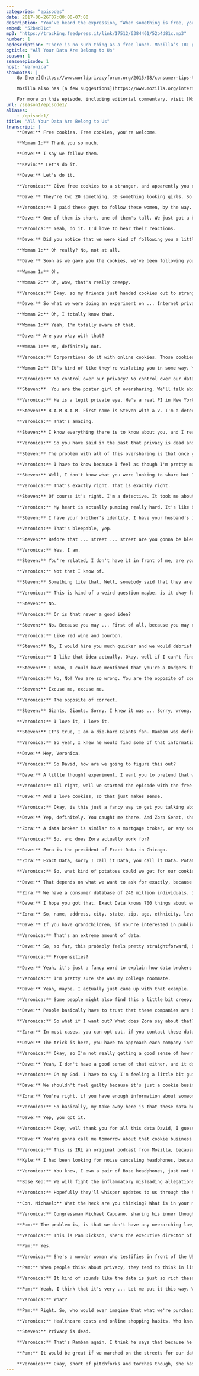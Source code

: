 ```yaml
---
categories: "episodes"
date: 2017-06-26T07:00:00-07:00
description: "You’ve heard the expression, “When something is free, you’re the product.” And, while you may think it’s no big deal to give away your personal data in exchange for free online services, how can you know that what you **get** for what you **give** is a fair trade?"
embed: "52b4d81c"
mp3: "https://tracking.feedpress.it/link/17512/6384461/52b4d81c.mp3"
number: 1
ogdescription: "There is no such thing as a free lunch. Mozilla’s IRL podcast dives into the price of “free” online series."
ogtitle: "All Your Data Are Belong to Us"
season: 1
seasonepisode: 1
host: "Veronica"
shownotes: |
    Go [here](https://www.worldprivacyforum.org/2015/08/consumer-tips-top-ten-opt-outs/) for the World Privacy Forum's list of the Top 10 Most Important Opt-outs.

    Mozilla also has [a few suggestions](https://www.mozilla.org/internet-health/privacy-security/) on how to manage the data privacy challenge discussed in this episode.

    For more on this episode, including editorial commentary, visit [Mozilla's Internet Citizen blog](http://blog.mozilla.org/internetcitizen/2017/06/26/irl-episode-1-privacy).
url: /season1/episode1/
aliases:
    - /episode1/
title: "All Your Data Are Belong to Us"
transcript: |
    **Dave:** Free cookies. Free cookies, you're welcome.

    **Woman 1:** Thank you so much.

    **Dave:** I say we follow them.

    **Kevin:** Let's do it.

    **Dave:** Let's do it.

    **Veronica:** Give free cookies to a stranger, and apparently you can follow them anywhere. This is Dave and Kevin.

    **Dave:** They're two 20 something, 30 something looking girls. So they're going to buy alcohol.

    **Veronica:** I paid these guys to follow these women, by the way.

    **Dave:** One of them is short, one of them's tall. We just got a bad look from a guy who looks like he works at the mall. Definitely questioning what we were doing. So should I just tell them what we were doing?

    **Veronica:** Yeah, do it. I'd love to hear their reactions.

    **Dave:** Did you notice that we were kind of following you a little bit?

    **Woman 1:** Oh really? No, not at all.

    **Dave:** Soon as we gave you the cookies, we've been following you around.

    **Woman 1:** Oh.

    **Woman 2:** Oh, wow, that's really creepy.

    **Veronica:** Okay, so my friends just handed cookies out to strangers so we could follow them. It's basically the real life version of something that happens to you when you're on the internet.

    **Dave:** So what we were doing an experiment on ... Internet privacy and the idea that companies just follow you around on the internet and track your behavior.

    **Woman 2:** Oh, I totally know that.

    **Woman 1:** Yeah, I'm totally aware of that.

    **Dave:** Are you okay with that?

    **Woman 1:** No, definitely not.

    **Veronica:** Corporations do it with online cookies. Those cookies are like little tracking devices that they stick inside your computer or phone, except they don't confess and they never stop following.

    **Woman 2:** It's kind of like they're violating you in some way. You have no control over your privacy anymore, you know?

    **Veronica:** No control over our privacy? No control over our data, basically. You know that's a thing right? You know that's the deal when we go online. You've heard the expression: When something is free, you're the product. You might think it's no big deal that giving away your data in exchange for free services is a fair trade, but if you don't know how deep the data mine goes, how can you know that what you get for what you give is a fair trade? Welcome to IRL, an original podcast from Mozilla. Sometimes we do stuff online we'd never do in person, like posting comments we'd be too scared to say to someone's face, or being reckless with our secrets, or signing away our rights without a glance at the fine print. But the fact is, there's no real distinction between our online and offline lives. We only have one life. So, on IRL I'll help you sort the good and the great from the bad and the suck of our online lives, and see what we can do together to make everything awesome, because online life is real life. I'm Veronica Belmont and if you know anything about me, not saying that you should, you know I loves me some internets. It's been my passion and it's been my career forever, which means however that there's a ton of data about a certain Veronica Belmont just ready for the harvesting. I know there are companies out there making tons of coin by taking my data, packaging it, and selling it to the highest bidder, or any bidder I guess. Well, let's see what this data industry is up to. Let's sort out the things we should worry about from the things worthy of only a well-placed meh. When I first started thinking about this episode, I thought it might be fun to see what a total stranger could dig up about me with a little googling. I share a lot of data online, so I figure this could be pretty fun. So we found a stranger, but not just any stranger, someone who's killer good at this.

    **Steven:**  You are the poster girl of oversharing. We'll talk about that in a second.

    **Veronica:** He is a legit private eye. He's a real PI in New York City. And his name is Steven Rambam.

    **Steven:** R-A-M-B-A-M. First name is Steven with a V. I'm a detective, I have been for 32 years and 90% of what I used to do, by going out into the field and knocking on doors and looking through musty archives I can do sitting at home in my underpants drinking a beer.

    **Veronica:** That's amazing.

    **Steven:** I know everything there is to know about you, and I really mean everything.

    **Veronica:** So you have said in the past that privacy is dead and that we should all get over it. What does that even mean? How do we get over it?

    **Steven:** The problem with all of this oversharing is that once you've done it, it's like virginity, you can never get it back. Anything that you later want to conceal, you can't. It's death of a thousand cuts. By the time even six months of you posting photos and showing what news sources you're interested in, and what articles you linger over and who your friends are, it is out there, it will never go away. I can assure you, you can not get that data back.

    **Veronica:** I have to know because I feel as though I'm pretty much an open book, as you said I'm the poster child for oversharing. But I feel like I do it very intentionally.

    **Steven:** Well, I don't know what you were looking to share but I can tell you that there's nothing that is not available about you. You drink. Your tastes in booze are the same as mine, red wine and bourbon.

    **Veronica:** That's exactly right. That is exactly right.

    **Steven:** Of course it's right. I'm a detective. It took me about four seconds to get your social security number, which starts ... you can bleep that.

    **Veronica:** My heart is actually pumping really hard. It's like beating out of my chest for some reason.

    **Steven:** I have your brother's identity. I have your husband's identity. I have everywhere you've ever lived. I have where you're living right now ... Avenue ... Since you're gonna bleep it.

    **Veronica:** That's bleepable, yep.

    **Steven:** Before that ... street ... street are you gonna be bleeping all this?

    **Veronica:** Yes, I am.

    **Steven:** You're related, I don't have it in front of me, are you related to Daniel Boone?

    **Veronica:** Not that I know of.

    **Steven:** Something like that. Well, somebody said that they are your relative, before that, they said that they were related to Daniel Boone, so you're related to Daniel Boone. Surprise!

    **Veronica:** This is kind of a weird question maybe, is it okay for someone to be okay with the way things are? To just say, "I'm not committing any crimes, or I'm not doing whatever." Is it okay for me to just be out in the open?

    **Steven:** No.

    **Veronica:** Or is that never a good idea?

    **Steven:** No. Because you may ... First of all, because you may change your mind. Second of all, because the world may change. You never know what is going to be tomorrow considered inappropriate. You don't know what tomorrow may bring. You also don't know what you want to do with your life. If you think you're hired today without people looking at your social networking presence, you're wrong. I can tell you that there are things in people's social networking profiles and social networking posts that have prevented me from subcontracting cases out to them.

    **Veronica:** Like red wine and bourbon.

    **Steven:** No, I would hire you much quicker and we would debrief every night in a bar.

    **Veronica:** I like that idea actually. Okay, well if I can't find another job in the future, I know who to call.

    **Steven:** I mean, I could have mentioned that you're a Dodgers fan. I could have mentioned-

    **Veronica:** No, No! You are so wrong. You are the opposite of correct with the Dodgers.

    **Steven:** Excuse me, excuse me.

    **Veronica:** The opposite of correct.

    **Steven:** Giants, Giants. Sorry. I knew it was ... Sorry, wrong. Giants. I didn't look at the page.

    **Veronica:** I love it, I love it.

    **Steven:** It's true, I am a die-hard Giants fan. Rambam was definitely not going to get away with that one.

    **Veronica:** So yeah, I knew he would find some of that information out there, but being confronted with it all at once, it's a bit overwhelming. It only took Rambam a few mouse clicks to gather that little bit of data about my life and history. Imagine if he had access to a giant vacuum cleaner and just was able to hoover up the entire internet instead. That's basically what these data companies are doing. The data market is massive, how big? Well the going estimate puts it at over 130 billion dollars now and maybe as much as 200 billion in the next three years. Those in the business of buying and selling data, we call them data brokers. My producer pal, David Swanson, interviewed one to find out more about how this all works. Hey, David.

    **Dave:** Hey, Veronica.

    **Veronica:** So David, how are we going to figure this out?

    **Dave:** A little thought experiment. I want you to pretend that we're starting a business, and we want to market our business to potential customers.

    **Veronica:** All right, well we started the episode with the free cookie stunt, so maybe we should continue with that theme. How about we pretend we're starting a cookie business?

    **Dave:** And I love cookies, so that just makes sense.

    **Veronica:** Okay, is this just a fancy way to get you talking about data brokers?

    **Dave:** Yep, definitely. You caught me there. And Zora Senat, she's going to help us out too.

    **Zora:** A data broker is similar to a mortgage broker, or any sort of broker. We are the bridge between our clients and users who are businesses using data for marketing purposes and the data aggregator.

    **Veronica:** So, who does Zora actually work for?

    **Dave:** Zora is the president of Exact Data in Chicago.

    **Zora:** Exact Data, sorry I call it Data, you call it Data. Potato, potato.

    **Veronica:** So, what kind of potatoes could we get for our cookie business?

    **Dave:** That depends on what we want to ask for exactly, because exact data, data, has a lot of potatoes.

    **Zora:** We have a consumer database of 240 million individuals. In that consumer database, we have over 700 elements that are associated with each individual.

    **Dave:** I hope you got that. Exact Data knows 700 things about every single person in their database. That's just one company.

    **Zora:** So, name, address, city, state, zip, age, ethnicity, level of education, income, we can tell you whether you own or rent your home, and how long you've lived there. We also have a variety of interests data, include people who like woodworking, or motorcycling, or-

    **Dave:** If you have grandchildren, if you're interested in public affairs and politics, or dieting and weight loss, but yeah you get the point.

    **Veronica:** That's an extreme amount of data.

    **Dave:** So, so far, this probably feels pretty straightforward, but it does get a little more interesting when we start talking about something called propensities.

    **Veronica:** Propensities?

    **Dave:** Yeah, it's just a fancy word to explain how data brokers package and repackage us into different categories and lists For example, a dog owner living in Brooklyn, who buys a certain brand of toothpaste and gets her vegetables from a local grocer, she's more likely to vote Democrat.

    **Veronica:** I'm pretty sure she was my college roommate.

    **Dave:** Yeah, maybe. I actually just came up with that example.

    **Veronica:** Some people might also find this a little bit creepy.

    **Dave:** People basically have to trust that these companies are being careful with how they package and how they sell our personal data, and to whom they're selling it to.

    **Veronica:** So what if I want out? What does Zora say about that?

    **Zora:** In most cases, you can opt out, if you contact these data aggregators and tell them you want your name and your information off of their list. All of the data providers we work with and our company maintains a global suppression file and honors those requests.

    **Dave:** The trick is here, you have to approach each company individually.

    **Veronica:** Okay, so I'm not really getting a good sense of how many companies there are.

    **Dave:** Yeah, I don't have a good sense of that either, and it doesn't really seem like anyone does. But in the research that I did, the estimates that I saw were from between two and four thousand companies.

    **Veronica:** Oh my God. I have to say I'm feeling a little bit guilty about buying these marketing lists for our imaginary cookie business.

    **Dave:** We shouldn't feel guilty because it's just a cookie business, but that doesn't mean that some people aren't still uncomfortable with the idea, and that some people are just outright against it all together. It doesn't mean that sometimes something could go wrong, right? Zora says that their company is really careful, but she knows that the industry still has some problems.

    **Zora:** You're right, if you have enough information about someone, it could lead to ... That could have negative effects, which might need to be controlled by a system that doesn't benefit directly from having this information. I definitely think there are opportunities for exploitation that we'd need to be aware of.

    **Veronica:** So basically, my take away here is that these data brokers have a ton of information on us, they can slice it up into these really specific propensities, and at the end of the day, opting out is basically ... It's possible, but it's really, really hard to do.

    **Dave:** Yep, you got it.

    **Veronica:** Okay, well thank you for all this data David, I guess.

    **Dave:** You're gonna call me tomorrow about that cookie business though, right?

    **Veronica:** This is IRL an original podcast from Mozilla, because online life is real life. Okay, so a bunch of data brokers out there are selling our data. Your data, my data, your parents data, if dogs could type, their data would be packaged and sold too, but just how much are they selling our data for exactly? Well, that's a really hard number to come up with. Here's an example though. To get the names, addresses, and emails of 5,000 people in Chicago, who live in a five mile radius of your cookie store, and who all have kids under 15, who might like to buy chocolate chip cookies, a list like that costs $600 bucks. In this example, your data is worth $.12. Not much, right? But then again, that's just for cookies. I'd like to think I didn't sign up for this, but maybe I did. It's not like I ever read the terms and conditions of the services I use, like everyone else I just click accept so I can get the free app, you too right? That's exactly what Kyle Zak did, and what happened next, led him to sue the Bose corporation for allegedly data mining it's customers. He hired the law firm Edelson, and they filed a class action suit. So here's the deal, Kyle bought some wireless Bose headphones for $350. To make those headphones work even better, he installed the Bose connect app on his phone. You can use it for things like adjusting the headphones noise canceling levels and it can even monitor your heart rate. Kyle soon decided that the app should actually be called "Spy Tunes"

    **Kyle:** I had been looking for noise canceling headphones, because I realized that living in Chicago and going to school, it's going to be loud and I'm going to be around people all the time. I went on Amazon and found the Bose Quiet Comfort 35 headphones, which promised to provide me a quiet, secluded listening experience.You had to download to use with the headphones, which I thought was excessive, but if it meant it was the only way to use my headphones, I said, okay why not? Light bulb in the head thought, "Okay, I want to find out where my data is going. I know now that I'm generating it, where is it going?" So, Edelson was a firm that had a data lab where they would work on things, because they're very dedicated to protecting consumer privacy. After a bit of research and tinkering with their experts, we found out that it us song titles, it is album titles, it is artist names, it is podcast titles, podcast series names, podcast authors, duration, what time of the day you're listening to them, with what frequency, was all begin recorded, was all being cataloged, and was being sent to a data mining company. It was as if I was in a dark room and suddenly a curtain was drawn and I found out that I have thousands of people staring at me, creating marketing data from me without my consent, without my say so, and without my knowledge. The headphones are now off. They're in the case, in the back of my closet. A former friend of mine asked, "Why haven't you just resigned yourself to the fact that you're always plugged in and everyone is watching everyone all the time? And everyone knows everything about everyone." And I was horrified. I have never resigned to that fact. You can be an exhibitionist, or you can be as private as you want, but the issue is, everyone, regardless of how much or how little they value privacy, should have the right to choose how private or not private to be.

    **Veronica:** You know, I own a pair of Bose headphones, just not the ones featured in Kyle's lawsuit, and I want to believe that this company, which I've been a fan of for decades isn't taking all of us for a ride. I did ask Bose what they have to say about this. Here's what a spokesperson emailed back.

    **Bose Rep:** We will fight the inflammatory misleading allegations. We don't wiretap your communications, we don't sell your information, and we don't use anything we collect to identify you, or anyone else by name. If there's anything else we think you should know, you'll hear it straight from us.

    **Veronica:** Hopefully they'll whisper updates to us through the headphones. Whether or not Kyle's lawsuit is successful, what's clear is that he doesn't trust the company anymore, he feels violated and helpless. So he's fighting back, and he's not alone. Companies keep getting their hands caught in the data cookie jar. Here are a couple of my favorite examples. Unroll.me is a free service that unsubscribes you from emails. I really liked unroll.me too, but they got caught selling their customers Lyft receipts to Lyft's competition at Uber. And then there's the company that sells smart vibrators. Yes, you heard me right, smart vibrators. WeVibe faced a class action lawsuit for selling their customer data. What data, you may ask. WeVibe tracked the exact times people used their vibrators and what setting they used, whether it was pulse, peak, and swear to God, a setting called 'ChaChaCha'. Wow. Companies really can get your data from anywhere. Now, it looks like the companies you pay to access the internet pipes are about to join the data for sale game. You've heard of ISPs like Comcast, AT&T, and Verizon. This spring the congress voted to kill federal privacy rules that were about to be imposed on ISPs, so if they want to, they too can sell your data. Massachusetts congressman, Michael Capuano was astounded by the congressional vote, and he speaks for all of us when he said this on the floor of congress.

    **Con. Michael:** What the heck are you thinking? What is in your mind? Why would you want to give out any of your personal information to a faceless corporation for the sole purpose of them selling it?

    **Veronica:** Congressman Michael Capuano, sharing his inner thoughts about private data in a public forum.  In case you're wondering like I am, all of this data collecting is totally legal, basically. Back in the day, before the internet changed everything, you could pass laws for specific things like health data and credit data. Every now and again the federal trade commission might fine a data broker or two for breaking those specific laws. Otherwise the industry largely policies itself.

    **Pam:** The problem is, is that we don't have any overarching law, just for privacy, that cuts across all topics. As a result, privacy laws just hit data brokers tangentially.

    **Veronica:** This is Pam Dickson, she's the executive director of a non-profit called The World Privacy Forum.

    **Pam:** Yes.

    **Veronica:** She's a wonder woman who testifies in front of the US congress and tries to get governments to pass laws to protect us common folk from data abuse.

    **Pam:** When people think about privacy, they tend to think in linear terms, but if you think about how we live our lives, our lives are really nonlinear. We are in a sea of information. It's like a ball of yarn, and we're all in the center of it. It's all connected. As a result, any solution that has to do with privacy, is just going to have to be as interconnected, and work in all those areas.

    **Veronica:** It kind of sounds like the data is just so rich these days that they can make these assumptions about us, without actually needing the exact information.

    **Pam:** Yeah, I think that it's very ... Let me put it this way. We get a lot of calls from people who have been harmed by privacy problems. People calling who have really terrible cases of identity theft, or medical identity theft, problems I worry about are the problems that people don't know about and can't directly prove. We found a study where it showed that there was a national health plan, but the plan was not named. They had scoured through all these different pieces of information to find out was the most predictive about a person in terms of their health and how much they were going to cost the health plan. Of course, smoking was a huge predictor, right? We can all understand that. Another really, really big predictor that they kept on the top 25 list was how many online retail purchases you made of clothing items. I'm like, "Wait, what?"

    **Veronica:** What?

    **Pam:** Right. So, who would ever imagine that what we're purchasing online is going to impact that. That what we pay for healthcare, or our assumed risk in healthcare. It's that kind of thing that I'm talking about. We can't keep track of it anymore. Because we can't keep track of it anymore, it's really important that business has rules to play by, and the government has more ability to look under the hood. A person needs to be able to make the choice. If you don't have the means of knowing that you're being tracked, if you aren't able to make a meaningful choice, that's a whole different thing, that's not right, that's not human autonomy.

    **Veronica:** Healthcare costs and online shopping habits. Who knew they went together like peanut butter and chocolate. So that's the way the cookie crumbles, the data industry knows more about me than by own mother does. My ISP, my Google, my Facebook know more about my hopes, and dreams, and schemes than my closest friends, maybe even my husband. Data is the new oil. People are getting rich by stealing your oil. Every time we click join and like and subscribe and add to cart and buy now and free two day shipping and rate your experience, data companies are sucking up all this intel.

    **Steven:** Privacy is dead.

    **Veronica:** That's Rambam again. I think he says that because he remembers when our privacy was so full of life. He knows private used to mean something special. Privacy used to be priceless. IN the past the FTC and some members of the US congress have tried to introduce regulations or laws to tackle this data business. Those efforts have led nowhere. We haven't made it clear that this matters. Some activists are fighting back. When that ISP bill was passed, a non-profit, pro-privacy group called Fight for the Future, posted billboards that showed the names, faces, and phone numbers of politicians who sold us out. The billboards also pointed out exactly how much money the telecoms gave them in quote, unquote donations. Actions like that just might get things moving in the right direction, Pam Dickson has high hopes.

    **Pam:** It would be great if we marched on the streets for our data rights. We need collective action, and we need a collective voice to say, "Look, we care about privacy. It's not dead. It's alive, and we want to protect it."

    **Veronica:** Okay, short of pitchforks and torches though, she has another suggestion. The World Privacy Forum has a list of the top ten most important opt outs. It will help you lock down at least some of your data, so it's a start. Mozilla's also put together a few suggestions on how to manage this data privacy challenge. Check out this episode's show notes at IRLpodcast.org to find out more. So remember, when you're online, you're never really alone. For data companies it's "All your data are belong to us", but our privacy and our data is much too precious to leave to them. In real life, you draw your curtains at night so people don't peek into what you're up to. Online, maybe you want to draw the shades there too. IRL is an original podcast from Mozilla. Listen and subscribe through your favorite app, or on our website IRLpodcast.org. leave a rating and a review on Apple Podcasts so we know what you think. Hear this music? IRL's theme is composed by Roberto Angel Dweyer and Daniel Burn. It's available under creative commons license, learn more on our website and feel free to take the theme and remix at will, let me know if you do. Next time on IRL, an internet topic that seems to be on everyone's minds these days. The battle to save net neutrality. I'm Veronica Belmont, see you online until we catch up again IRL. Is it potato, potato ... Am I saying data and he's saying data and are we both right? Am I wrong?
---
```

